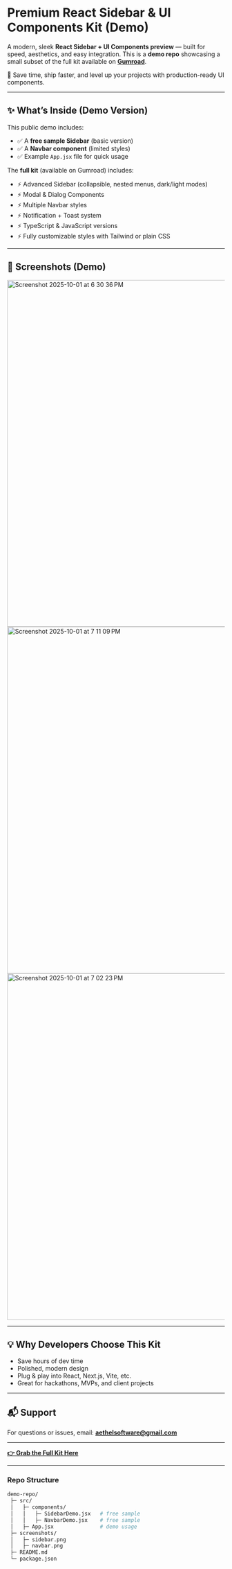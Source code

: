 # Premium React Sidebar & UI Components Kit (Demo)

A modern, sleek **React Sidebar + UI Components preview** — built for speed, aesthetics, and easy integration.
This is a **demo repo** showcasing a small subset of the full kit available on **[Gumroad](#)**.

🚀 Save time, ship faster, and level up your projects with production-ready UI components.

---

## ✨ What’s Inside (Demo Version)

This public demo includes:

* ✅ A **free sample Sidebar** (basic version)
* ✅ A **Navbar component** (limited styles)
* ✅ Example `App.jsx` file for quick usage

The **full kit** (available on Gumroad) includes:

* ⚡ Advanced Sidebar (collapsible, nested menus, dark/light modes)
* ⚡ Modal & Dialog Components
* ⚡ Multiple Navbar styles
* ⚡ Notification + Toast system
* ⚡ TypeScript & JavaScript versions
* ⚡ Fully customizable styles with Tailwind or plain CSS

---

## 📸 Screenshots (Demo)

<img width="1280" height="800" alt="Screenshot 2025-10-01 at 6 30 36 PM" src="https://github.com/user-attachments/assets/91a10bae-4a04-4373-bf34-7582786348c3" />

<img width="1280" height="800" alt="Screenshot 2025-10-01 at 7 11 09 PM" src="https://github.com/user-attachments/assets/fcb5755e-23a2-4d7d-87fd-92e1e523d64e" />

<img width="1280" height="800" alt="Screenshot 2025-10-01 at 7 02 23 PM" src="https://github.com/user-attachments/assets/588e0762-9295-4160-9901-5f845089b47b" />

---

## 💡 Why Developers Choose This Kit

* Save hours of dev time
* Polished, modern design
* Plug & play into React, Next.js, Vite, etc.
* Great for hackathons, MVPs, and client projects

---

## 📬 Support

For questions or issues, email: **[aethelsoftware@gmail.com](mailto:aethelsoftware@gmail.com)**

---

**[👉 Grab the Full Kit Here](https://aethelcode.gumroad.com/l/reactcomponentkit)**

---

### Repo Structure

```bash
demo-repo/
 ├─ src/
 │   ├─ components/
 │   │   ├─ SidebarDemo.jsx   # free sample
 │   │   ├─ NavbarDemo.jsx    # free sample
 │   ├─ App.jsx               # demo usage
 ├─ screenshots/
 │   ├─ sidebar.png
 │   ├─ navbar.png
 ├─ README.md
 └─ package.json
```
